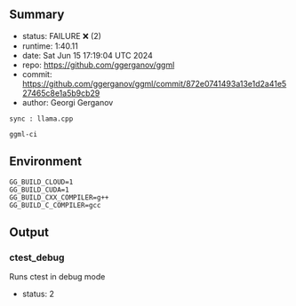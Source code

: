 ## Summary

- status:  FAILURE ❌ (2)
- runtime: 1:40.11
- date:    Sat Jun 15 17:19:04 UTC 2024
- repo:    https://github.com/ggerganov/ggml
- commit:  https://github.com/ggerganov/ggml/commit/872e0741493a13e1d2a41e527465c8e1a5b9cb29
- author:  Georgi Gerganov
```
sync : llama.cpp

ggml-ci
```

## Environment

```
GG_BUILD_CLOUD=1
GG_BUILD_CUDA=1
GG_BUILD_CXX_COMPILER=g++
GG_BUILD_C_COMPILER=gcc
```

## Output

### ctest_debug

Runs ctest in debug mode
- status: 2
```

```

